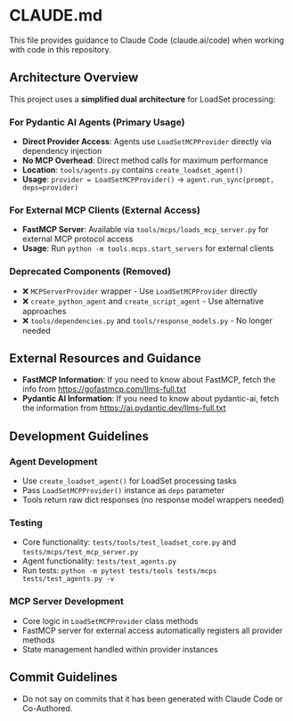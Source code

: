 # CLAUDE.md

This file provides guidance to Claude Code (claude.ai/code) when working with code in this repository.

## Architecture Overview

This project uses a **simplified dual architecture** for LoadSet processing:

### **For Pydantic AI Agents** (Primary Usage)
- **Direct Provider Access**: Agents use `LoadSetMCPProvider` directly via dependency injection
- **No MCP Overhead**: Direct method calls for maximum performance
- **Location**: `tools/agents.py` contains `create_loadset_agent()`
- **Usage**: `provider = LoadSetMCPProvider()` → `agent.run_sync(prompt, deps=provider)`

### **For External MCP Clients** (External Access)
- **FastMCP Server**: Available via `tools/mcps/loads_mcp_server.py` for external MCP protocol access
- **Usage**: Run `python -m tools.mcps.start_servers` for external clients

### **Deprecated Components** (Removed)
- ❌ `MCPServerProvider` wrapper - Use `LoadSetMCPProvider` directly
- ❌ `create_python_agent` and `create_script_agent` - Use alternative approaches
- ❌ `tools/dependencies.py` and `tools/response_models.py` - No longer needed

## External Resources and Guidance

- **FastMCP Information**: If you need to know about FastMCP, fetch the info from https://gofastmcp.com/llms-full.txt
- **Pydantic AI Information**: If you need to know about pydantic-ai, fetch the information from https://ai.pydantic.dev/llms-full.txt

## Development Guidelines

### **Agent Development**
- Use `create_loadset_agent()` for LoadSet processing tasks
- Pass `LoadSetMCPProvider()` instance as `deps` parameter
- Tools return raw dict responses (no response model wrappers needed)

### **Testing**
- Core functionality: `tests/tools/test_loadset_core.py` and `tests/mcps/test_mcp_server.py`
- Agent functionality: `tests/test_agents.py`
- Run tests: `python -m pytest tests/tools tests/mcps tests/test_agents.py -v`

### **MCP Server Development**
- Core logic in `LoadSetMCPProvider` class methods
- FastMCP server for external access automatically registers all provider methods
- State management handled within provider instances

## Commit Guidelines

- Do not say on commits that it has been generated with Claude Code or Co-Authored.